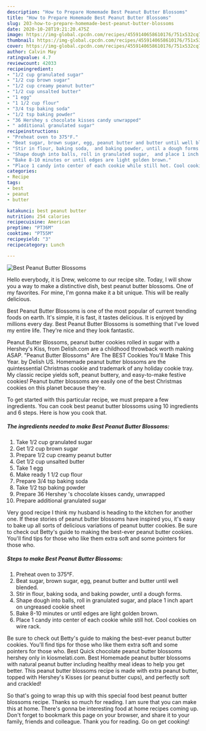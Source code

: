 ```yaml
---
description: "How to Prepare Homemade Best Peanut Butter Blossoms"
title: "How to Prepare Homemade Best Peanut Butter Blossoms"
slug: 203-how-to-prepare-homemade-best-peanut-butter-blossoms
date: 2020-10-28T19:21:20.475Z
image: https://img-global.cpcdn.com/recipes/4559140658610176/751x532cq70/best-peanut-butter-blossoms-recipe-main-photo.jpg
thumbnail: https://img-global.cpcdn.com/recipes/4559140658610176/751x532cq70/best-peanut-butter-blossoms-recipe-main-photo.jpg
cover: https://img-global.cpcdn.com/recipes/4559140658610176/751x532cq70/best-peanut-butter-blossoms-recipe-main-photo.jpg
author: Calvin May
ratingvalue: 4.7
reviewcount: 42033
recipeingredient:
- "1/2 cup granulated sugar"
- "1/2 cup brown sugar"
- "1/2 cup creamy peanut butter"
- "1/2 cup unsalted butter"
- "1 egg"
- "1 1/2 cup flour"
- "3/4 tsp baking soda"
- "1/2 tsp baking powder"
- "36 Hershey s chocolate kisses candy unwrapped"
- " additional granulated sugar"
recipeinstructions:
- "Preheat oven to 375°F."
- "Beat sugar, brown sugar, egg, peanut butter and butter until well blended."
- "Stir in flour, baking soda,  and baking powder, until a dough forms."
- "Shape dough into balls, roll in granulated sugar,  and place 1 inch apart on ungreased cookie sheet"
- "Bake 8-10 minutes or until edges are light golden brown."
- "Place 1 candy into center of each cookie while still hot. Cool cookies on wire rack."
categories:
- Recipe
tags:
- best
- peanut
- butter

katakunci: best peanut butter 
nutrition: 254 calories
recipecuisine: American
preptime: "PT36M"
cooktime: "PT55M"
recipeyield: "3"
recipecategory: Lunch

---
```



![Best Peanut Butter Blossoms](https://img-global.cpcdn.com/recipes/4559140658610176/751x532cq70/best-peanut-butter-blossoms-recipe-main-photo.jpg)

Hello everybody, it is Drew, welcome to our recipe site. Today, I will show you a way to make a distinctive dish, best peanut butter blossoms. One of my favorites. For mine, I'm gonna make it a bit unique. This will be really delicious.

Best Peanut Butter Blossoms is one of the most popular of current trending foods on earth. It's simple, it is fast, it tastes delicious. It is enjoyed by millions every day. Best Peanut Butter Blossoms is something that I've loved my entire life. They're nice and they look fantastic.

Peanut Butter Blossoms, peanut butter cookies rolled in sugar with a Hershey&#39;s Kiss, from Delish.com are a childhood throwback worth making ASAP. &#34;Peanut Butter Blossoms&#34; Are The BEST Cookies You&#39;ll Make This Year. by Delish US. Homemade peanut butter blossoms are the quintessential Christmas cookie and trademark of any holiday cookie tray. My classic recipe yields soft, peanut buttery, and easy-to-make festive cookies! Peanut butter blossoms are easily one of the best Christmas cookies on this planet because they&#39;re.


To get started with this particular recipe, we must prepare a few ingredients. You can cook best peanut butter blossoms using 10 ingredients and 6 steps. Here is how you cook that.

<!--inarticleads1-->

##### The ingredients needed to make Best Peanut Butter Blossoms:

1. Take 1/2 cup granulated sugar
1. Get 1/2 cup brown sugar
1. Prepare 1/2 cup creamy peanut butter
1. Get 1/2 cup unsalted butter
1. Take 1 egg
1. Make ready 1 1/2 cup flour
1. Prepare 3/4 tsp baking soda
1. Take 1/2 tsp baking powder
1. Prepare 36 Hershey &#39;s chocolate kisses candy, unwrapped
1. Prepare  additional granulated sugar


Very good recipe I think my husband is heading to the kitchen for another one. If these stories of peanut butter blossoms have inspired you, it&#39;s easy to bake up all sorts of delicious variations of peanut butter cookies. Be sure to check out Betty&#39;s guide to making the best-ever peanut butter cookies. You&#39;ll find tips for those who like them extra soft and some pointers for those who. 

<!--inarticleads2-->

##### Steps to make Best Peanut Butter Blossoms:

1. Preheat oven to 375°F.
1. Beat sugar, brown sugar, egg, peanut butter and butter until well blended.
1. Stir in flour, baking soda,  and baking powder, until a dough forms.
1. Shape dough into balls, roll in granulated sugar,  and place 1 inch apart on ungreased cookie sheet
1. Bake 8-10 minutes or until edges are light golden brown.
1. Place 1 candy into center of each cookie while still hot. Cool cookies on wire rack.


Be sure to check out Betty&#39;s guide to making the best-ever peanut butter cookies. You&#39;ll find tips for those who like them extra soft and some pointers for those who. Best Quick chocolate peanut butter blossoms hershey only in kiosmelati.com. Best Homemade peanut butter blossoms with natural peanut butter including healthy meal ideas to help you get better. This peanut butter blossoms recipe is made with extra peanut butter, topped with Hershey&#39;s Kisses (or peanut butter cups), and perfectly soft and crackled! 

So that's going to wrap this up with this special food best peanut butter blossoms recipe. Thanks so much for reading. I am sure that you can make this at home. There's gonna be interesting food at home recipes coming up. Don't forget to bookmark this page on your browser, and share it to your family, friends and colleague. Thank you for reading. Go on get cooking!
